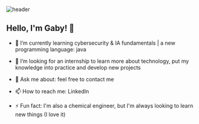 ![header](https://capsule-render.vercel.app/api?type=waving&color=fb1046&height=130&section=header&fontSize=90)
<h2 align="left">Hello, I'm Gaby! 🍓 </h2> 

- 🌱 I’m currently learning cybersecurity & IA fundamentals | a new programming language: java 

- 💭 I’m looking for an internship to learn more about technology, put my knowledge into practice and develop new projects
- 💬 Ask me about: feel free to contact me
- 📫 How to reach me: LinkedIn
- ⚡ Fun fact: I'm also a chemical engineer, but I'm always looking to learn new things (I love it)

